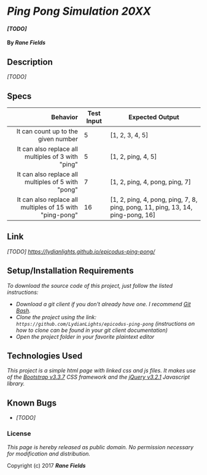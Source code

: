 # _Ping Pong Simulation 20XX_

#### _[TODO]_

#### By _**Rane Fields**_

## Description

_[TODO]_

## Specs

|                                                 Behavior | Test Input | Expected Output                                                                |
|---------------------------------------------------------:|------------|--------------------------------------------------------------------------------|
| It can count up to the given number                      | 5          | [1, 2, 3, 4, 5]                                                                |
| It can also replace all multiples of 3 with "ping"       | 5          | [1, 2, ping, 4, 5]                                                             |
| It can also replace all multiples of 5 with "pong"       | 7          | [1, 2, ping, 4, pong, ping, 7]                                                 |
| It can also replace all multiples of 15 with "ping-pong" | 16         | [1, 2, ping, 4, pong, ping, 7, 8, ping, pong, 11, ping, 13, 14, ping-pong, 16] |

## Link

_[TODO] https://lydianlights.github.io/epicodus-ping-pong/_

## Setup/Installation Requirements

_To download the source code of this project, just follow the listed instructions:_

* _Download a git client if you don't already have one. I recommend [Git Bash](https://git-for-windows.github.io/)._
* _Clone the project using the link: `https://github.com/LydianLights/epicodus-ping-pong`
(instructions on how to clone can be found in your git client documentation)_
* _Open the project folder in your favorite plaintext editor_

## Technologies Used

_This project is a simple html page with linked css and js files. It makes use of the [Bootstrap v3.3.7](https://getbootstrap.com/docs/3.3/) CSS framework and the [jQuery v3.2.1](https://jquery.com/) Javascript library._

## Known Bugs

* _[TODO]_

### License

*This page is hereby released as public domain. No permission necessary for modification and distribution.*

Copyright (c) 2017 **_Rane Fields_**
